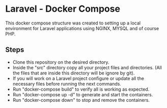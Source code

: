 # Laravel - Docker Compose

This docker compose structure was created to setting up a local environment for Laravel applications using NGINX, MYSQL and of course PHP.

## Steps

- Clone this repository on the desired directory.
- Inside the "src" directory copy all your project files and directories. (All the files that are inside this directory will be ignore by git).
- If you will work on a Laravel project configure or update all the necessary files before running the next commands.
- Run "docker-compose build" to verify all is working as expected.
- Run "docker-compose up -d" to generate and start the containers.
- Run "docker-compose down" to stop and remove the containers.
